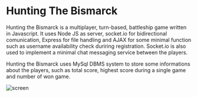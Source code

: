 # Hunting The Bismarck
Hunting the Bismarck is a multiplayer, turn-based, battleship game written in Javascript. It uses
Node JS as server, socket.io for bidirectional comunication, Express for file handling and AJAX for
some minimal function such as username availability check duriring registration.
Socket.io is also used to implement a minimal chat messaging service between the players.

Hunting the Bismarck uses MySql DBMS system to store some informations about the players, such as
total score, highest score during a single game and number of won game.

![screen](/uploads/5c80efdcbb726bb9e79dca13135081e9/screen.png)
